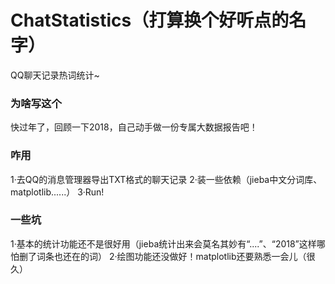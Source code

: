# ChatStatistics（打算换个好听点的名字）
QQ聊天记录热词统计~

### 为啥写这个
快过年了，回顾一下2018，自己动手做一份专属大数据报告吧！

### 咋用
1·去QQ的消息管理器导出TXT格式的聊天记录
2·装一些依赖（jieba中文分词库、matplotlib......）
3·Run!

### 一些坑
1·基本的统计功能还不是很好用（jieba统计出来会莫名其妙有“....”、“2018”这样哪怕删了词条也还在的词）
2·绘图功能还没做好！matplotlib还要熟悉一会儿（很久）
